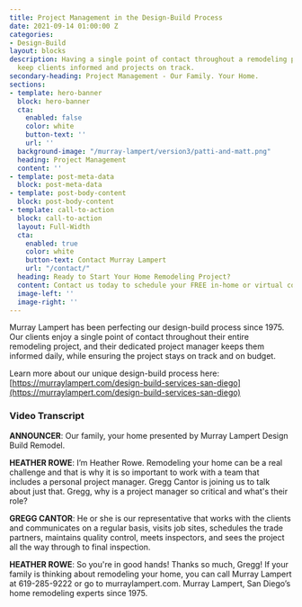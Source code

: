 ```yaml
---
title: Project Management in the Design-Build Process
date: 2021-09-14 01:00:00 Z
categories:
- Design-Build
layout: blocks
description: Having a single point of contact throughout a remodeling project helps
  keep clients informed and projects on track.
secondary-heading: Project Management - Our Family. Your Home.
sections:
- template: hero-banner
  block: hero-banner
  cta:
    enabled: false
    color: white
    button-text: ''
    url: ''
  background-image: "/murray-lampert/version3/patti-and-matt.png"
  heading: Project Management
  content: ''
- template: post-meta-data
  block: post-meta-data
- template: post-body-content
  block: post-body-content
- template: call-to-action
  block: call-to-action
  layout: Full-Width
  cta:
    enabled: true
    color: white
    button-text: Contact Murray Lampert
    url: "/contact/"
  heading: Ready to Start Your Home Remodeling Project?
  content: Contact us today to schedule your FREE in-home or virtual consultation.
  image-left: ''
  image-right: ''
---
```


Murray Lampert has been perfecting our design-build process since 1975. Our clients enjoy a single point of contact throughout their entire remodeling project, and their dedicated project manager keeps them informed daily, while ensuring the project stays on track and on budget.

Learn more about our unique design-build process here: [https://murraylampert.com/design-build-services-san-diego](https://murraylampert.com/design-build-services-san-diego)

<lite-youtube videoid="3VoJRMiWZhA" style="background-image: url('https://i.ytimg.com/vi/3VoJRMiWZhA/hqdefault.jpg');"></lite-youtube>

### Video Transcript

**ANNOUNCER**: Our family, your home presented by Murray Lampert Design Build Remodel.

**HEATHER ROWE**: I’m Heather Rowe. Remodeling your home can be a real challenge and that is why it is so important to work with a team that includes a personal project manager. Gregg Cantor is joining us to talk about just that. Gregg, why is a project manager so critical and what's their role?

**GREGG CANTOR**: He or she is our representative that works with the clients and communicates on a regular basis, visits job sites, schedules the trade partners, maintains quality control, meets inspectors, and sees the project all the way through to final inspection.

**HEATHER ROWE**: So you're in good hands! Thanks so much, Gregg! If your family is thinking about remodeling your home, you can call Murray Lampert at 619-285-9222 or go to murraylampert.com. Murray Lampert, San Diego’s home remodeling experts since 1975.
